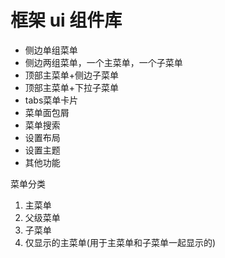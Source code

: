 # 框架 ui 组件库

- 侧边单组菜单
- 侧边两组菜单，一个主菜单，一个子菜单
- 顶部主菜单+侧边子菜单
- 顶部主菜单+下拉子菜单
- tabs菜单卡片
- 菜单面包屑
- 菜单搜索
- 设置布局
- 设置主题
- 其他功能

菜单分类

1. 主菜单
2. 父级菜单
3. 子菜单
4. 仅显示的主菜单(用于主菜单和子菜单一起显示的)
